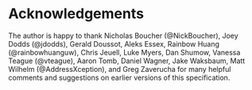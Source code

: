 # Acknowledgements

The author is happy to thank Nicholas Boucher (@NickBoucher), Joey Dodds (@jdodds), Gerald Doussot, Aleks Essex, Rainbow Huang (@rainbowhuanguw), Chris Jeuell, Luke Myers, Dan Shumow, Vanessa Teague (@vteague), Aaron Tomb, Daniel Wagner, Jake Waksbaum, Matt Wilhelm (@AddressXception), and Greg Zaverucha for many helpful comments and suggestions on earlier versions of this specification.
